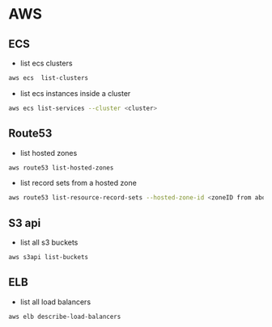 # AWS

## ECS

  - list ecs clusters

```sh
aws ecs  list-clusters 
```

  - list ecs instances inside a cluster

```sh
aws ecs list-services --cluster <cluster>
```

## Route53

  - list hosted zones

```sh
aws route53 list-hosted-zones
```

  - list record sets from a hosted zone

```sh
aws route53 list-resource-record-sets --hosted-zone-id <zoneID from above>
```

## S3 api

  - list all s3 buckets

```sh
aws s3api list-buckets
```

## ELB

  - list all load balancers

```sh
aws elb describe-load-balancers 
```
